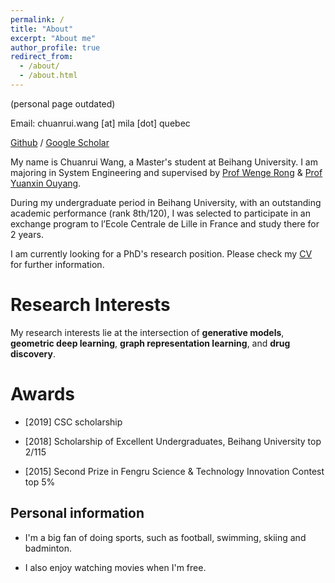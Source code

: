 ```yaml
---
permalink: /
title: "About"
excerpt: "About me"
author_profile: true
redirect_from: 
  - /about/
  - /about.html
---
```


(personal page outdated)

Email: chuanrui.wang [at] mila [dot] quebec

[Github](https://github.com/wang-cr)    /    [Google Scholar](https://scholar.google.com/citations?user=QziSsnIAAAAJ&hl=en&oi=ao)


My name is Chuanrui Wang, a Master's student at Beihang University. I am majoring in System Engineering and supervised by [Prof Wenge Rong](https://wgrong.github.io/) & [Prof Yuanxin Ouyang](http://scse.buaa.edu.cn/info/1078/7375.htm). 

During my undergraduate period in Beihang University, with an outstanding academic performance (rank 8th/120), I was selected to participate in an exchange program to l’Ecole Centrale de Lille in France and study there for 2 years.

I am currently looking for a PhD's research position. Please check my [CV](/files/CS.pdf) for further information.

Research Interests
======

My research interests lie at the intersection of **generative models**, **geometric deep learning**, **graph representation learning**, and **drug discovery**.


Awards
======

* \[2019] CSC scholarship

* \[2018] Scholarship of Excellent Undergraduates, Beihang University     top 2/115

* \[2015] Second Prize in Fengru Science & Technology Innovation Contest   top 5%



Personal information
------
* I'm a big fan of doing sports, such as football, swimming, skiing and badminton. 

* I also enjoy watching movies when I'm free.
